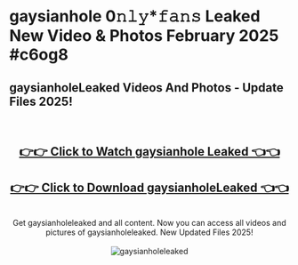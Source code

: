 # gaysianhole 0𝚗𝚕𝚢*𝚏𝚊𝚗𝚜 Leaked New Video & Photos February 2025 #c6og8

<h2>gaysianholeLeaked Videos And Photos - Update Files 2025!</h2>
<br>
<div align="center">
<h2><a href="https://mediaupload.pro?title=gaysianhole&ref=11F" rel="nofollow">👉👉 Click to Watch gaysianhole Leaked 👈👈</a></h2>
<h2><a href="https://mediaupload.pro?title=gaysianhole&ref=11F" rel="nofollow">👉👉 Click to Download gaysianholeLeaked 👈👈</a></h2>
<br>
Get gaysianholeleaked and all content. Now you can access all videos and pictures of gaysianholeleaked. New Updated Files 2025!
<br>
<br>
<a href="https://mediaupload.pro?title=gaysianhole&ref=11F" rel="nofollow" data-target="animated-image.originalLink"><img src="https://i.ibb.co/Gkj2r4b/banner.png" alt="gaysianholeleaked" style="max-width: 100%; display: inline-block;" data-target="animated-image.originalImage"></a>
</div>
<br>

